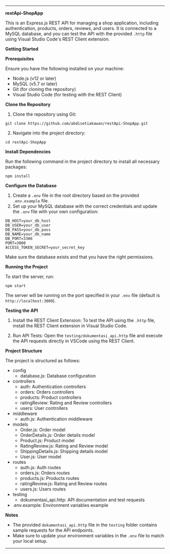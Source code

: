 
---

**restApi-ShopApp**

This is an Express.js REST API for managing a shop application, including authentication, products, orders, reviews, and users. It is connected to a MySQL database, and you can test the API with the provided `.http` file using Visual Studio Code's REST Client extension.

**Getting Started**

**Prerequisites**

Ensure you have the following installed on your machine:
- Node.js (v12 or later)
- MySQL (v5.7 or later)
- Git (for cloning the repository)
- Visual Studio Code (for testing with the REST Client)

**Clone the Repository**

1. Clone the repository using Git:

```
git clone https://github.com/abdisetiakawan/restApi-ShopApp.git
```

2. Navigate into the project directory:

```
cd restApi-ShopApp
```

**Install Dependencies**

Run the following command in the project directory to install all necessary packages:

```
npm install
```

**Configure the Database**

1. Create a `.env` file in the root directory based on the provided `.env.example` file.
2. Set up your MySQL database with the correct credentials and update the `.env` file with your own configuration:

```
DB_HOST=your_db_host
DB_USER=your_db_user
DB_PASS=your_db_pass
DB_NAME=your_db_name
DB_PORT=3306
PORT=3000
ACCESS_TOKEN_SECRET=your_secret_key
```

Make sure the database exists and that you have the right permissions.

**Running the Project**

To start the server, run:

```
npm start
```

The server will be running on the port specified in your `.env` file (default is `http://localhost:3000`).

**Testing the API**

1. Install the REST Client Extension:
   To test the API using the `.http` file, install the REST Client extension in Visual Studio Code.

2. Run API Tests:
   Open the `testing/dokumentasi_api.http` file and execute the API requests directly in VSCode using the REST Client.

**Project Structure**

The project is structured as follows:

- config
  - database.js: Database configuration
- controllers
  - auth: Authentication controllers
  - orders: Orders controllers
  - products: Product controllers
  - ratingReview: Rating and Review controllers
  - users: User controllers
- middleware
  - auth.js: Authentication middleware
- models
  - Order.js: Order model
  - OrderDetails.js: Order details model
  - Product.js: Product model
  - RatingReview.js: Rating and Review model
  - ShippingDetails.js: Shipping details model
  - User.js: User model
- routes
  - auth.js: Auth routes
  - orders.js: Orders routes
  - products.js: Products routes
  - ratingReview.js: Rating and Review routes
  - users.js: Users routes
- testing
  - dokumentasi_api.http: API documentation and test requests
- .env.example: Environment variables example

**Notes**

- The provided `dokumentasi_api.http` file in the `testing` folder contains sample requests for the API endpoints.
- Make sure to update your environment variables in the `.env` file to match your local setup.

---

